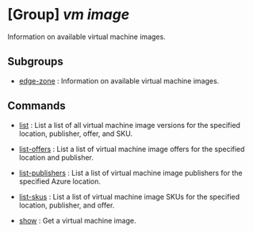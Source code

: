 # [Group] _vm image_

Information on available virtual machine images.

## Subgroups

- [edge-zone](/Commands/vm/image/edge-zone/readme.md)
: Information on available virtual machine images.

## Commands

- [list](/Commands/vm/image/_list.md)
: List a list of all virtual machine image versions for the specified location, publisher, offer, and SKU.

- [list-offers](/Commands/vm/image/_list-offers.md)
: List a list of virtual machine image offers for the specified location and publisher.

- [list-publishers](/Commands/vm/image/_list-publishers.md)
: List a list of virtual machine image publishers for the specified Azure location.

- [list-skus](/Commands/vm/image/_list-skus.md)
: List a list of virtual machine image SKUs for the specified location, publisher, and offer.

- [show](/Commands/vm/image/_show.md)
: Get a virtual machine image.

